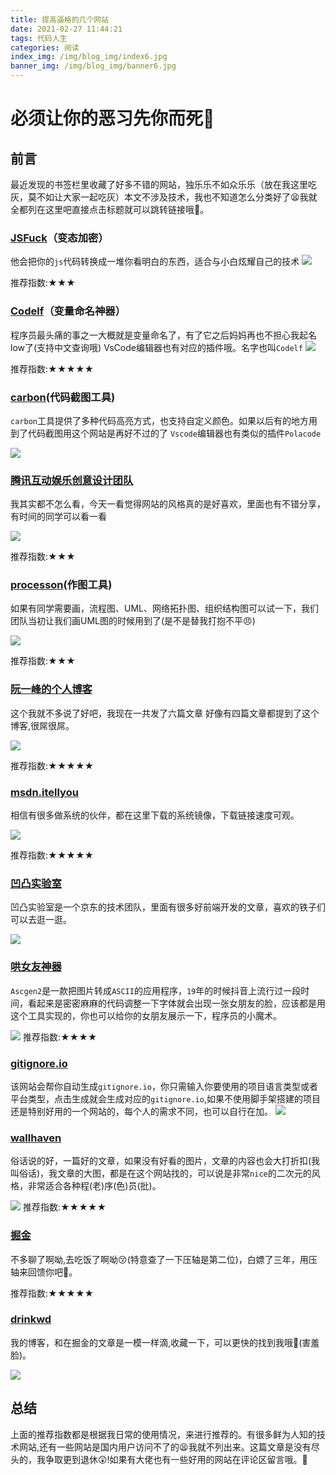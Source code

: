 ```yaml
---
title: 提高逼格的几个网站
date: 2021-02-27 11:44:21
tags: 代码人生
categories: 阅读
index_img: /img/blog_img/index6.jpg
banner_img: /img/blog_img/banner6.jpg
---
```


# 必须让你的恶习先你而死😤
## 前言

最近发现的书签栏里收藏了好多不错的网站，独乐乐不如众乐乐（放在我这里吃灰，莫不如让大家一起吃灰）本文不涉及技术，我也不知道怎么分类好了😫我就全都列在这里吧直接点击标题就可以跳转链接哦🤣。
### [JSFuck](http://www.jsfuck.com/)（变态加密）

他会把你的`js`代码转换成一堆你看明白的东西，适合与小白炫耀自己的技术
![](https://static01.imgkr.com/temp/08f40ec6115940ed8e167a866e20fa67.png)

推荐指数:★★★

### [Codelf](https://unbug.github.io/codelf/)（变量命名神器）

程序员最头痛的事之一大概就是变量命名了，有了它之后妈妈再也不担心我起名low了(支持中文查询哦)
VsCode编辑器也有对应的插件哦。名字也叫`Codelf`
![](https://static01.imgkr.com/temp/76f2fbdaa7304e3cb4d0cb669989cc4f.png)

推荐指数:★★★★★

### [carbon](https://carbon.now.sh/)(代码截图工具)

`carbon`工具提供了多种代码高亮方式，也支持自定义颜色。如果以后有的地方用到了代码截图用这个网站是再好不过的了
`Vscode`编辑器也有类似的插件`Polacode`

![](https://static01.imgkr.com/temp/7576e7c8b6964ea797fcc118d3f6d93e.png)

### [腾讯互动娱乐创意设计团队](https://tgideas.qq.com/)

我其实都不怎么看，今天一看觉得网站的风格真的是好喜欢，里面也有不错分享，有时间的同学可以看一看

![](https://static01.imgkr.com/temp/619446f3c4934b26a38e02a30e662f41.png)

推荐指数:★★★

### [processon](https://www.processon.com/)(作图工具)

如果有同学需要画，流程图、UML、网络拓扑图、组织结构图可以试一下，我们团队当初让我们画UML图的时候用到了(是不是替我打抱不平😠)

![](https://static01.imgkr.com/temp/052cb16563c24f97a0662170b65de569.png)

推荐指数:★★★

### [阮一峰的个人博客](http://www.ruanyifeng.com/home.html)
这个我就不多说了好吧，我现在一共发了六篇文章 好像有四篇文章都提到了这个博客,很屌很屌。

![](https://static01.imgkr.com/temp/096e63392a774ed3bf998c6e14b77c46.png)

推荐指数:★★★★★

### [msdn.itellyou](https://msdn.itellyou.cn/)

相信有很多做系统的伙伴，都在这里下载的系统镜像，下载链接速度可观。

![](https://static01.imgkr.com/temp/c34347cac0704808a7c52c975fcfbdf1.png)

推荐指数:★★★★★

### [凹凸实验室](https://aotu.io/)

凹凸实验室是一个京东的技术团队，里面有很多好前端开发的文章，喜欢的铁子们可以去逛一逛。

![](https://static01.imgkr.com/temp/9f90c35286494baf9d09b04975b6220f.png)

### [哄女友神器](https://sourceforge.net/projects/ascgen2/)

`Ascgen2`是一款把图片转成`ASCII`的应用程序，`19`年的时候抖音上流行过一段时间，看起来是密密麻麻的代码调整一下字体就会出现一张女朋友的脸，应该都是用这个工具实现的，你也可以给你的女朋友展示一下，程序员的小魔术。

![](https://static01.imgkr.com/temp/609aba743ebd40529e791bdb064f50c7.png)
推荐指数:★★★★

### [gitignore.io](https://www.toptal.com/developers/gitignore)

该网站会帮你自动生成`gitignore.io`，你只需输入你要使用的项目语言类型或者平台类型，点击生成就会生成对应的`gitignore.io`,如果不使用脚手架搭建的项目还是特别好用的一个网站的，每个人的需求不同，也可以自行在加。
![](https://static01.imgkr.com/temp/41344ed3d7e14a92870a684acaa418cf.png)


### [wallhaven](https://wallhaven.cc/)

俗话说的好，一篇好的文章，如果没有好看的图片，文章的内容也会大打折扣(我叫俗话)，我文章的大图，都是在这个网站找的，可以说是非常`nice`的二次元的风格，非常适合各种程(老)序(色)员(批)。

![](https://static01.imgkr.com/temp/4e887f0fa81c45d89d2c09cb5b2d0791.png)
推荐指数:★★★★★
### [掘金](https://juejin.cn/)
不多聊了啊呦,去吃饭了啊呦😚(特意查了一下压轴是第二位)，白嫖了三年，用压轴来回馈你吧🎨。

推荐指数:★★★★★

### [drinkwd](https://drinkwd.github.io/)
我的博客，和在掘金的文章是一模一样滴,收藏一下，可以更快的找到我哦🤭(害羞脸)。

![](https://static01.imgkr.com/temp/c46536c3324c4359bd97f331bf3380af.png)

## 总结 
上面的推荐指数都是根据我日常的使用情况，来进行推荐的。有很多鲜为人知的技术网站,还有一些网站是国内用户访问不了的😫我就不列出来。这篇文章是没有尽头的，我争取更到退休😲!如果有大佬也有一些好用的网站在评论区留言哦。🧐
